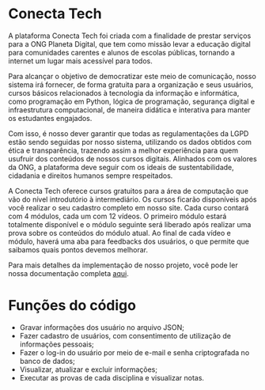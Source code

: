 # Conecta Tech

A plataforma Conecta Tech foi criada com a finalidade de prestar serviços para a ONG Planeta Digital, que tem como missão levar a educação digital para comunidades carentes e alunos de escolas públicas, tornando a internet um lugar mais acessível para todos.

Para alcançar o objetivo de democratizar este meio de comunicação, nosso sistema irá fornecer, de forma gratuita para a organização e seus usuários, cursos básicos relacionados à tecnologia da informação e informática, como programação em Python, lógica de programação, segurança digital e infraestrutura computacional, de maneira didática e interativa para manter os estudantes engajados.

Com isso, é nosso dever garantir que todas as regulamentações da LGPD estão sendo seguidas por nosso sistema, utilizando os dados obtidos com ética e transparência, trazendo assim a melhor experiência para quem usufruir dos conteúdos de nossos cursos digitais. Alinhados com os valores da ONG, a plataforma deve seguir com os ideais de sustentabilidade, cidadania e direitos humanos sempre respeitados.

A Conecta Tech oferece cursos gratuitos para a área de computação que vão do nível introdutório à intermediário. Os cursos ficarão disponíveis após você realizar o seu cadastro completo em nosso site. Cada curso contará com 4 módulos, cada um com 12 vídeos. O primeiro módulo estará totalmente disponível e o módulo seguinte será liberado após realizar uma prova sobre os conteúdos do módulo atual. Ao final de cada vídeo e módulo, haverá uma aba para feedbacks dos usuários, o que permite que saibamos quais pontos devemos melhorar.

Para mais detalhes da implementação de nosso projeto, você pode ler nossa documentação completa [aqui](https://docs.google.com/document/d/1Gx1kytODt72N2_IfxDabzcyeDWYGhG4VgnDIx_snTsQ/edit?usp=sharing).

# Funções do código
- Gravar informações dos usuário no arquivo JSON;
- Fazer cadastro de usuários, com consentimento de utilização de informações pessoais;
- Fazer o log-in do usuário por meio de e-mail e senha criptografada no banco de dados;
- Visualizar, atualizar e excluir informações;
- Executar as provas de cada disciplina e visualizar notas.

